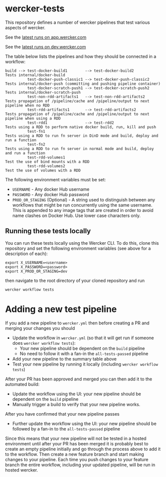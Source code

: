 # wercker-tests

This repository defines a number of wercker pipelines that test various aspects of wercker.

See the [latest runs on app.wercker.com](https://app.wercker.com/wercker/wercker-tests/runs)

See the [latest runs on dev.wercker.com](https://dev.wercker.com/wercker/wercker-tests/runs)

The table below lists the pipelines and how they should be connected in a workflow:

```
build --> test-docker-build1        --> test-docker-build2         Tests internal/docker-build
          test-docker-push-classic1 --> test-docker-push-classic2  Tests internal/docker-push (committing and pushing pipeline container)
          test-docker-scratch-push1 --> test-docker-scratch-push2  Tests internal/docker-scratch-push
          test-non-rdd-artifacts1   --> test-non-rdd-artifacts2    Tests propagation of /pipeline/cache and /pipeline/output to next pipeline when no RDD
          test-rdd-artifacts1       --> test-rdd-artifacts2        Tests propagation of /pipeline/cache and /pipeline/output to next pipeline when using a RDD
          test-rdd1                 --> test-rdd2                  Tests using a RDD to perform native docker build, run, kill and push
          test-fn1                                                 Tests using a RDD to run fn server in DinD mode and build, deploy and run a function
          test-fn2                                                 Tests using a RDD to run fn server in normal mode and build, deploy and run a function
          test-rdd-volumes1                                        Test the use of bind mounts with a RDD
          test-rdd-volumes2                                        Test the use of volumes with a RDD
```

The following environment variables must be set:
* `USERNAME` - Any docker Hub username
* `PASSWORD` - Any docker Hub password
* `PROD_OR_STAGING` (Optional) - A string used to distinguish between any workflows that might be run concurrently using the same username. This is appended to any image tags that are created in order to avoid name clashes on Docker Hub. Use lower case characters only. 

## Running these tests locally

You can run these tests locally using the Wercker CLI. To do this, clone this repository and set the following environment variables (see above for a description of each):
```
export X_USERNAME=<username>
export X_PASSWORD=<password>
export X_PROD_OR_STAGING=dev
```
then navigate to the root directory of your cloned repository and run
```
wercker workflow tests
```

# Adding a new test pipeline

If  you add a new pipeline to `wercker.yml` then before creating a PR and merging your changes you should
* Update the workflow in `wercker.yml` (so that it will get run if someone does `wercker workflow tests`):
  * Your new pipeline should be dependent on the `build` pipeline
  * No need to follow it with a fan-in the `all-tests-passed` pipeline
* Add your new pipeline to the summary table above 
* Test your new pipeline by running it locally (including `wercker workflow tests`)

After your PR has been approved and merged you can then add it to the automated build:

* Update the workflow using the UI: your new pipeline should be dependent on the `build` pipeline
* Manually trigger a build to verify that your new pipeline works. 
  
After you have confirmed that your new pipeline passes 

* Further update the workflow using the UI: your new pipeline should be followed by a fan-in to the `all-tests-passed` pipeline

Since this means that your new pipeline will not be tested in a hosted environment until after your PR has been merged
it is probably best to create an empty pipeline initially and go through the process above to add it to the workflow.
Then create a new feature branch and start making changes to your pipeline. Each time you push changes to your feature branch
the entire workflow, including your updated pipeline, will be run in hosted wercker.



